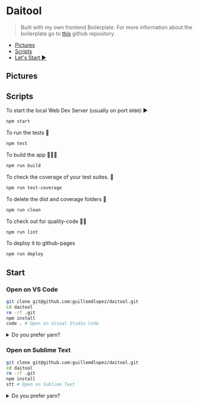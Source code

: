# Daitool

> Built with my own frontend Boilerplate. For more information about the boilerplate go to [this](https://github.com/guillemdlopez/webpack-boilerplate) github repository.

- [Pictures](#pictures)
- [Scripts](#scripts)
- [Let's Start ▶️](#start)

## Pictures

## Scripts

To start the local Web Dev Server (usually on port `8080`) ▶️

```bash
npm start
```

To run the tests 🧐

```bash
npm test
```

To build the app 👷🏽🚧

```bash
npm run build
```

To check the coverage of your test suites. 💯

```bash
npm run test-coverage
```

To delete the dist and coverage folders 🧼

```bash
npm run clean
```

To check out for quality-code 👌🏽

```bash
npm run lint
```

To deploy it to github-pages

```bash
npm run deploy
```

## Start

### Open on VS Code

```bash
git clone git@github.com:guillemdlopez/daitool.git
cd daitool
rm -rf .git
npm install
code . # Open on Visual Studio Code
```

<details><summary>Do you prefer yarn?</summary><p>

```bash
git clone git@github.com:guillemdlopez/daitool.git
cd daitool
rm -rf .git
yarn install
code . # Open on Visual Studio Code
```

</p></details>

### Open on Sublime Text

```bash
git clone git@github.com:guillemdlopez/daitool.git
cd daitool
rm -rf .git
npm install
stt # Open on Sublime Text
```

<details><summary>Do you prefer yarn?</summary><p>

```bash
git clone git@github.com:guillemdlopez/daitool.git
cd daitool
rm -rf .git
yarn install
stt # Open on Sublime Text
```

</p></details>
